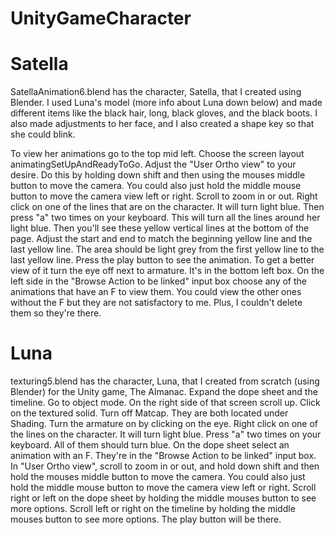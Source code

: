 # UnityGameCharacter
# Satella
SatellaAnimation6.blend has the character, Satella, that I created using Blender. I used Luna's model (more info about Luna down below) and made different items like the black hair, long, black gloves, and the black boots. I also made adjustments to her face, and I also created a shape key so that she could blink.

To view her animations go to the top mid left. Choose the screen layout animatingSetUpAndReadyToGo. Adjust the "User Ortho view" to your
desire. Do this by holding down shift and then using the mouses middle button to move the camera. You could also just hold the middle mouse button to move the camera view left or right. Scroll to zoom in or out. Right click on one of the lines that are on the character. It will turn light blue. Then press "a" two times on your keyboard. This will turn all the lines around her light blue. Then you'll see these yellow vertical lines at the bottom of the page. Adjust the start and end to match the beginning yellow line and the last yellow line. The area should be light grey from the first yellow line to the last yellow line. Press the play button to see the animation. To get a better view of it turn the eye off next to armature. It's in the bottom left box. On the left side in the "Browse Action to be linked" input box choose any of the animations that have an F to view them. You could view the other ones without the F but they are not satisfactory to me. Plus, I couldn't delete them so they're there.

# Luna
texturing5.blend has the character, Luna, that I created from scratch (using Blender) for the Unity game, The Almanac. 
Expand the dope sheet and the timeline. Go to object mode. On the right side of that screen scroll up. Click on the textured solid. Turn off Matcap. They are both located under Shading. Turn the armature on by clicking on the eye. Right click on one of the lines on the character. It will turn light blue. Press "a" two times on your keyboard. All of them should turn blue. On the dope sheet select an animation with an F. They're in the "Browse Action to be linked" input box. In "User Ortho view", scroll to zoom in or out, and hold down shift and then hold the mouses middle button to move the camera. You could also just hold the middle mouse button to move the camera view left or right. Scroll right or left on the dope sheet by holding the middle mouses button to see more options. Scroll left or right on the timeline by holding the middle mouses button to see more options. The play button will be there. 

